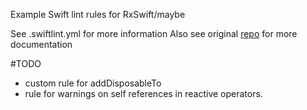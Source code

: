 Example Swift lint rules for RxSwift/maybe

See .swiftlint.yml for more information
Also see original [repo](https://github.com/realm/SwiftLint) for more documentation

#TODO
* custom rule for addDisposableTo
* rule for warnings on self references in reactive operators.
